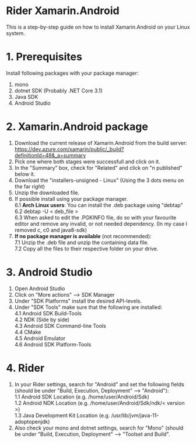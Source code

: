 # Rider Xamarin.Android
This is a step-by-step guide on how to install Xamarin.Android on your Linux system.

# 1. Prerequisites
Install following packages with your package manager:

1. mono
2. dotnet SDK (Probably .NET Core 3.1)
3. Java SDK
4. Android Studio

# 2. Xamarin.Android package

1. Download the current release of Xamarin.Android from the build server: 
https://dev.azure.com/xamarin/public/_build?definitionId=48&_a=summary
2. Pick one where both stages were successfull and click on it.
3. In the "Summary" box, check for "Related" and click on "n published" below it.
4. Download the "installers-unsigned - Linux" (Using the 3 dots menu on the far right)
5. Unzip the downloaded file.
6. If possible install using your package manager. <br>
6.1 **Arch Linux users**: You can install the .deb package using "debtap"<br>
6.2 debtap -U < deb_file ><br>
6.3 When asked to edit the .PGKINFO file, do so with your favourite editor and remove any invalid, or not needed dependency. (In my case I removed c, c0 and java8-sdk)<br>
7. **If no package manager is available** (not recommended):<br>
7.1 Unzip the .deb file and unzip the containing data file. <br>
7.2 Copy all the files to their respective folder on your drive.

# 3. Android Studio
1. Open Android Studio
2. Click on "More actions" --> SDK Manager
3. Under "SDK Platforms" install the desired API-levels.
4. Under "SDK Tools" make sure that the following are installed:<br>
4.1 Android SDK Build-Tools<br>
4.2 NDK (Side by side)<br>
4.3 Android SDK Command-line Tools<br>
4.4 CMake<br>
4.5 Android Emulator<br>
4.6 Android SDK Platform-Tools

# 4. Rider
1. In your Rider settings, search for "Android" and set the following fields (should be under "Build, Execution, Deployment" --> "Android"):<br>
1.1 Android SDK Location (e.g. /home/user/Android/Sdk)<br>
1.2 Android NDK Location (e.g. /home/user/Android/Sdk/ndk/< version >)<br>
1.3 Java Development Kit Location (e.g. /usr/lib/jvm/java-11-adoptopenjdk)
2. Also check your mono and dotnet settings, search for "Mono" (should be under "Build, Execution, Deployment" --> "Toolset and Build".
